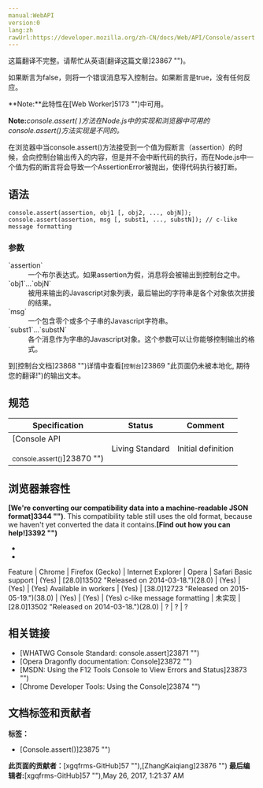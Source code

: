 ```yaml
---
manual:WebAPI
version:0
lang:zh
rawUrl:https://developer.mozilla.org/zh-CN/docs/Web/API/Console/assert
---
```




这篇翻译不完整。请帮忙从英语[翻译这篇文章]23867 "")。






如果断言为false，则将一个错误消息写入控制台。如果断言是true，没有任何反应。

**Note:**此特性在[Web Worker]5173 "")中可用。


**Note:**<em>console.assert( )方法在Node.js中的实现和浏览器中可用的console.assert()方法实现是不同的。</em>



在浏览器中当console.assert()方法接受到一个值为假断言（assertion）的时候，会向控制台输出传入的内容，但是并不会中断代码的执行，而在Node.js中一个值为假的断言将会导致一个AssertionError被抛出，使得代码执行被打断。



## 语法<a name="语法"></a>

```
console.assert(assertion, obj1 [, obj2, ..., objN]);
console.assert(assertion, msg [, subst1, ..., substN]); // c-like message formatting

```

### 参数<a name="参数"></a>
<dl><dt id=''>`assertion`</dt><dd>一个布尔表达式。如果assertion为假，消息将会被输出到控制台之中。</dd><dt id=''>`obj1`...`objN`</dt><dd>被用来输出的Javascript对象列表，最后输出的字符串是各个对象依次拼接的结果。</dd><dt id=''>`msg`</dt><dd>一个包含零个或多个子串的Javascript字符串。</dd><dt id=''>`subst1`...`substN`</dt><dd>各个消息作为字串的Javascript对象。这个参数可以让你能够控制输出的格式。</dd></dl>

到[控制台文档]23868 "")详情中查看[`控制台`]23869 "此页面仍未被本地化, 期待您的翻译!")的输出文本。


## 规范<a name="规范"></a>
Specification | Status | Comment 
 ---  |  ---  |  ---  | 
[Console API<br></br><small>console.assert()</small>]23870 "") | Living Standard | Initial definition 


## 浏览器兼容性<a name="浏览器兼容性"></a>


**[We&#39;re converting our compatibility data into a machine-readable JSON format]3344 "")**. This compatibility table still uses the old format, because we haven&#39;t yet converted the data it contains.**[Find out how you can help!]3392 "")**


* 
* 
Feature | Chrome | Firefox (Gecko) | Internet Explorer | Opera | Safari 
Basic support | (Yes) | [28.0]13502 "Released on 2014-03-18.")(28.0) | (Yes) | (Yes) | (Yes) 
Available in workers | (Yes) | [38.0]12723 "Released on 2015-05-19.")(38.0) | (Yes) | (Yes) | (Yes) 
c-like message formatting | 未实现 | [28.0]13502 "Released on 2014-03-18.")(28.0) | ? | ? | ? 




## 相关链接<a name="相关链接"></a>

* [WHATWG Console Standard: console.assert]23871 "")
* [Opera Dragonfly documentation: Console]23872 "")
* [MSDN: Using the F12 Tools Console to View Errors and Status]23873 "")
* [Chrome Developer Tools: Using the Console]23874 "")



## 文档标签和贡献者
**标签：**
* [Console.assert()]23875 "")

**此页面的贡献者：**[xgqfrms-GitHub]57 ""),[ZhangKaiqiang]23876 "")
**最后编辑者:**[xgqfrms-GitHub]57 ""),<time>May 26, 2017, 1:21:37 AM</time>


